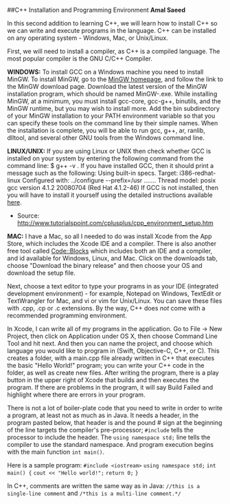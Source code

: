 ##C++ Installation and Programming Environment
**Amal Saeed**




In this second addition to learning C++, we will learn how to install C++ so we can write and execute programs in the language. C++ can be installed on any operating system - Windows, Mac, or Unix/Linux. 

First, we will need to install a compiler, as C++ is a compiled language. The most popular compiler is the GNU C/C++ Compiler. 

**WINDOWS:** To install GCC on a Windows machine you need to install MinGW. To install MinGW, go to the [MinGW homepage](www.mingw.org), and follow the link to the MinGW download page. Download the latest version of the MinGW installation program, which should be named MinGW-<version>.exe. While installing MinGW, at a minimum, you must install gcc-core, gcc-g++, binutils, and the MinGW runtime, but you may wish to install more. Add the bin subdirectory of your MinGW installation to your PATH environment variable so that you can specify these tools on the command line by their simple names. When the installation is complete, you will be able to run gcc, g++, ar, ranlib, dlltool, and several other GNU tools from the Windows command line.

**LINUX/UNIX:** If you are using Linux or UNIX then check whether GCC is installed on your system by entering the following command from the command line: $ g++ -v . If you have installed GCC, then it should print a message such as the following:
Using built-in specs.
Target: i386-redhat-linux
Configured with: ../configure --prefix=/usr .......
Thread model: posix
gcc version 4.1.2 20080704 (Red Hat 4.1.2-46)
If GCC is not installed, then you will have to install it yourself using the detailed instructions available [here](http://gcc.gnu.org/install/). 

- Source: http://www.tutorialspoint.com/cplusplus/cpp_environment_setup.htm

**MAC:** I have a Mac, so all I needed to do was install Xcode from the App Store, which includes the Xcode IDE and a compiler. There is also another free tool called [Code::Blocks](http://www.codeblocks.org/) which includes both an IDE and a compiler, and id available for Windows, Linux, and Mac. Click on the downloads tab, choose "Download the binary release" and then choose your OS and download the setup file.

Next, choose a text editor to type your programs in as your IDE (integrated development environment) - for example, Notepad on Windows, TextEdit or TextWrangler for Mac, and vi or vim for Unix/Linux. You can save these files with .cpp, .cp or .c extensions. By the way, C++ does *not* come with a recommended programming environment.

In Xcode, I can write all of my programs in the application. Go to File -> New Project, then click on Application under OS X, then choose Command Line Tool and hit next. And then you can name the project, and choose which language you would like to program in (Swift, Objective-C, C++, or C). This creates a folder, with a main.cpp file already written in C++ that executes the basic "Hello World!" program; you can write your C++ code in the folder, as well as create new files. After writing the program, there is a play button in the upper right of Xcode that builds and then executes the program. If there are problems in the program, it will say Build Failed and highlight where there are errors in your program.

There is not a lot of boiler-plate code that you need to write in order to write a program, at least not as much as in Java. It needs a header, in the program pasted below, that header is <iostream> and the pound # sign at the beginning of the line targets the compiler's pre-processor; `#include` tells the processor to include the <iostream> header. The `using namespace std;` line tells the compiler to use the standard namespace. And program execution begins with the main function `int main()`. 

Here is a sample program:
`#include <iostream>`
`using namespace std;`
`int main() {`
    `cout << "Hello world!";`
    `return 0;`
`}`

In C++, comments are written the same way as in Java: `//this is a single-line comment` and `/*this is a multi-line comment.*/`
